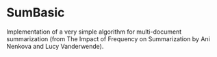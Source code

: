 # SumBasic

Implementation of a very simple algorithm for multi-document summarization (from The Impact of Frequency on Summarization by Ani Nenkova and Lucy Vanderwende).
